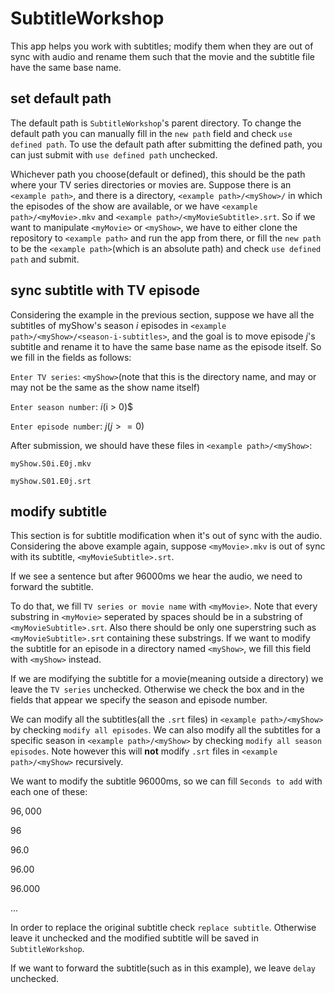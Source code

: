 # SubtitleWorkshop
This app helps you work with subtitles; modify them when they are out of sync with audio and rename
them such that the movie and the subtitle file have the same base name.
## set default path
The default path is `SubtitleWorkshop`'s parent directory.
To change the default path you can manually fill in the `new path` field and check `use defined path`.
To use the default path after submitting the defined path, you can just submit with `use defined path` unchecked.

Whichever path you choose(default or defined), this should be the path where your TV series directories or movies are.
Suppose there is an `<example path>`, and there is a directory, `<example path>/<myShow>/` in which the episodes of the show are available, or we have `<example path>/<myMovie>.mkv` and `<example path>/<myMovieSubtitle>.srt`.
So if we want to manipulate `<myMovie>` or `<myShow>`, we have to either clone the repository to `<example path>` and run the app from there, or fill the `new path` to be the `<example path>`(which is an absolute path) and check `use defined path` and submit.
## sync subtitle with TV episode
Considering the example in the previous section, suppose we have all the subtitles of myShow's season $i$ episodes in `<example path>/<myShow>/<season-i-subtitles>`, and the goal is to move episode $j$'s subtitle and rename it to have the same base name as the episode itself.
So we fill in the fields as follows:

`Enter TV series`: `<myShow>`(note that this is the directory name, and may or may not be the same as the show name itself)

`Enter season number`: $i($i > 0)$

`Enter episode number`: $j(j >= 0)$

After submission, we should have these files in `<example path>/<myShow>`:

`myShow.S0i.E0j.mkv`

`myShow.S01.E0j.srt`
## modify subtitle
This section is for subtitle modification when it's out of sync with the audio.
Considering the above example again, suppose `<myMovie>.mkv` is out of sync with its subtitle, `<myMovieSubtitle>.srt`.

If we see a sentence but after 96000ms we hear the audio, we need to forward the subtitle.

To do that, we fill `TV series or movie name` with `<myMovie>`.
Note that every substring in `<myMovie>` seperated by spaces should be in a substring of `<myMovieSubtitle>.srt`.
Also there should be only one superstring such as `<myMovieSubtitle>.srt` containing these substrings.
If we want to modify the subtitle for an episode in a directory named `<myShow>`, we fill this field with `<myShow>` instead.

If we are modifying the subtitle for a movie(meaning outside a directory) we leave the `TV series` unchecked.
Otherwise we check the box and in the fields that appear we specify the season and episode number.

We can modify all the subtitles(all the `.srt` files) in `<example path>/<myShow>` by checking `modify all episodes`.
We can also modify all the subtitles for a specific season in `<example path>/<myShow>` by checking `modify all season episodes`.
Note however this will **not** modify `.srt` files in `<example path>/<myShow>` recursively.

We want to modify the subtitle 96000ms, so we can fill `Seconds to add` with each one of these:

$96,000$

$96$

$96.0$

$96.00$

$96.000$

...

In order to replace the original subtitle check `replace subtitle`.
Otherwise leave it unchecked and the modified subtitle will be saved in `SubtitleWorkshop`.

If we want to forward the subtitle(such as in this example), we leave `delay` unchecked.